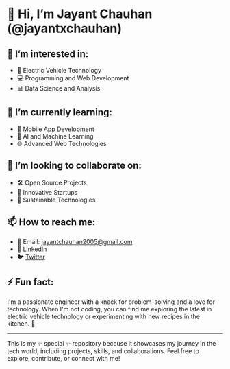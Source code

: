 # 👋 Hi, I’m Jayant Chauhan (@jayantxchauhan)

## 👀 I’m interested in:
- 🚗 Electric Vehicle Technology
- 💻 Programming and Web Development
- 📊 Data Science and Analysis

## 🌱 I’m currently learning:
- 📱 Mobile App Development
- 🧠 AI and Machine Learning
- 🌐 Advanced Web Technologies

## 💞️ I’m looking to collaborate on:
- 🛠️ Open Source Projects
- 🌟 Innovative Startups
- 🔋 Sustainable Technologies

## 📫 How to reach me:
- 📧 Email: jayantchauhan2005@gmail.com
- 🔗 [LinkedIn](https://www.linkedin.com/in/jayantxchauhan)
- 🐦 [Twitter](https://x.com/jayant_chauhan3)

## ⚡ Fun fact:
I'm a passionate engineer with a knack for problem-solving and a love for technology.
When I'm not coding, you can find me exploring the latest in electric vehicle technology or experimenting with new recipes in the kitchen. 🍲

---

This is my ✨ special ✨ repository because it showcases my journey in the tech world, including projects, skills, and collaborations. 
Feel free to explore, contribute, or connect with me!

